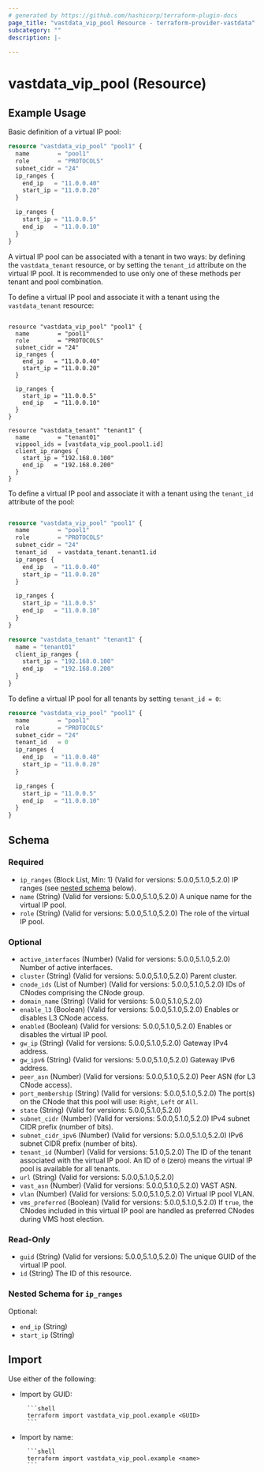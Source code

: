 ```yaml
---
# generated by https://github.com/hashicorp/terraform-plugin-docs
page_title: "vastdata_vip_pool Resource - terraform-provider-vastdata"
subcategory: ""
description: |-
  
---
```


# vastdata_vip_pool (Resource)



## Example Usage

Basic definition of a virtual IP pool:

```terraform
resource "vastdata_vip_pool" "pool1" {
  name        = "pool1"
  role        = "PROTOCOLS"
  subnet_cidr = "24"
  ip_ranges {
    end_ip   = "11.0.0.40"
    start_ip = "11.0.0.20"
  }

  ip_ranges {
    start_ip = "11.0.0.5"
    end_ip   = "11.0.0.10"
  }
}
```

A virtual IP pool can be associated with a tenant in two ways: by defining the `vastdata_tenant` resource, or by setting the `tenant_id` attribute on the virtual IP pool.
It is recommended to use only one of these methods per tenant and pool combination.

To define a virtual IP pool and associate it with a tenant using the `vastdata_tenant` resource:

```terraformm

resource "vastdata_vip_pool" "pool1" {
  name        = "pool1"
  role        = "PROTOCOLS"
  subnet_cidr = "24"
  ip_ranges {
    end_ip   = "11.0.0.40"
    start_ip = "11.0.0.20"
  }

  ip_ranges {
    start_ip = "11.0.0.5"
    end_ip   = "11.0.0.10"
  }
}

resource "vastdata_tenant" "tenant1" {
  name        = "tenant01"
  vippool_ids = [vastdata_vip_pool.pool1.id]
  client_ip_ranges {
    start_ip = "192.168.0.100"
    end_ip   = "192.168.0.200"
  }
}
```

To define a virtual IP pool and associate it with a tenant using the `tenant_id` attribute of the pool:

```terraform

resource "vastdata_vip_pool" "pool1" {
  name        = "pool1"
  role        = "PROTOCOLS"
  subnet_cidr = "24"
  tenant_id   = vastdata_tenant.tenant1.id
  ip_ranges {
    end_ip   = "11.0.0.40"
    start_ip = "11.0.0.20"
  }

  ip_ranges {
    start_ip = "11.0.0.5"
    end_ip   = "11.0.0.10"
  }
}

resource "vastdata_tenant" "tenant1" {
  name = "tenant01"
  client_ip_ranges {
    start_ip = "192.168.0.100"
    end_ip   = "192.168.0.200"
  }
}
```

To define a virtual IP pool for all tenants by setting `tenant_id = 0`:

```terraform
resource "vastdata_vip_pool" "pool1" {
  name        = "pool1"
  role        = "PROTOCOLS"
  subnet_cidr = "24"
  tenant_id   = 0
  ip_ranges {
    end_ip   = "11.0.0.40"
    start_ip = "11.0.0.20"
  }

  ip_ranges {
    start_ip = "11.0.0.5"
    end_ip   = "11.0.0.10"
  }
}
```

<!-- schema generated by tfplugindocs -->
## Schema

### Required

- `ip_ranges` (Block List, Min: 1) (Valid for versions: 5.0.0,5.1.0,5.2.0) IP ranges (see [nested schema](#nestedblock--ip_ranges) below).
- `name` (String) (Valid for versions: 5.0.0,5.1.0,5.2.0) A unique name for the virtual IP pool.
- `role` (String) (Valid for versions: 5.0.0,5.1.0,5.2.0) The role of the virtual IP pool.

### Optional

- `active_interfaces` (Number) (Valid for versions: 5.0.0,5.1.0,5.2.0) Number of active interfaces.
- `cluster` (String) (Valid for versions: 5.0.0,5.1.0,5.2.0) Parent cluster.
- `cnode_ids` (List of Number) (Valid for versions: 5.0.0,5.1.0,5.2.0) IDs of CNodes comprising the CNode group.
- `domain_name` (String) (Valid for versions: 5.0.0,5.1.0,5.2.0)
- `enable_l3` (Boolean) (Valid for versions: 5.0.0,5.1.0,5.2.0) Enables or disables L3 CNode access.
- `enabled` (Boolean) (Valid for versions: 5.0.0,5.1.0,5.2.0) Enables or disables the virtual IP pool.
- `gw_ip` (String) (Valid for versions: 5.0.0,5.1.0,5.2.0) Gateway IPv4 address.
- `gw_ipv6` (String) (Valid for versions: 5.0.0,5.1.0,5.2.0) Gateway IPv6 address.
- `peer_asn` (Number) (Valid for versions: 5.0.0,5.1.0,5.2.0) Peer ASN (for L3 CNode access).
- `port_membership` (String) (Valid for versions: 5.0.0,5.1.0,5.2.0) The port(s) on the CNode that this pool will use: `Right`, `Left` or `All`.
- `state` (String) (Valid for versions: 5.0.0,5.1.0,5.2.0)
- `subnet_cidr` (Number) (Valid for versions: 5.0.0,5.1.0,5.2.0) IPv4 subnet CIDR prefix (number of bits).
- `subnet_cidr_ipv6` (Number) (Valid for versions: 5.0.0,5.1.0,5.2.0) IPv6 subnet CIDR prefix (number of bits).
- `tenant_id` (Number) (Valid for versions: 5.1.0,5.2.0) The ID of the tenant associated with the virtual IP pool. An ID of `0` (zero) means the virtual IP pool is available for all tenants.
- `url` (String) (Valid for versions: 5.0.0,5.1.0,5.2.0)
- `vast_asn` (Number) (Valid for versions: 5.0.0,5.1.0,5.2.0) VAST ASN.
- `vlan` (Number) (Valid for versions: 5.0.0,5.1.0,5.2.0) Virtual IP pool VLAN.
- `vms_preferred` (Boolean) (Valid for versions: 5.0.0,5.1.0,5.2.0) If `true`, the CNodes included in this virtual IP pool are handled as preferred CNodes during VMS host election.

### Read-Only

- `guid` (String) (Valid for versions: 5.0.0,5.1.0,5.2.0) The unique GUID of the virtual IP pool.
- `id` (String) The ID of this resource.

<a id="nestedblock--ip_ranges"></a>
### Nested Schema for `ip_ranges`

Optional:

- `end_ip` (String)
- `start_ip` (String)

## Import

Use either of the following:
- Import by GUID:

        ```shell
        terraform import vastdata_vip_pool.example <GUID>
        ```
- Import by name:

        ```shell
        terraform import vastdata_vip_pool.example <name>
        ```
